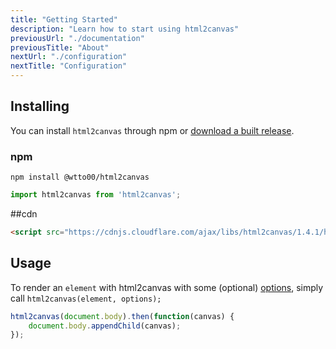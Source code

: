 ```yaml
---
title: "Getting Started"
description: "Learn how to start using html2canvas"
previousUrl: "./documentation"
previousTitle: "About"
nextUrl: "./configuration"
nextTitle: "Configuration"
---
```


## Installing

You can install `html2canvas` through npm or [download a built release](https://github.com/niklasvh/html2canvas/releases).

### npm

    npm install @wtto00/html2canvas

```javascript
import html2canvas from 'html2canvas';
```
##cdn
```html
<script src="https://cdnjs.cloudflare.com/ajax/libs/html2canvas/1.4.1/html2canvas.js" integrity="sha512-sn/GHTj+FCxK5wam7k9w4gPPm6zss4Zwl/X9wgrvGMFbnedR8lTUSLdsolDRBRzsX6N+YgG6OWyvn9qaFVXH9w==" crossorigin="anonymous" referrerpolicy="no-referrer"></script>
```
## Usage

To render an `element` with html2canvas with some (optional) [options](/configuration/), simply call `html2canvas(element, options);`

```javascript
html2canvas(document.body).then(function(canvas) {
    document.body.appendChild(canvas);
});
```
